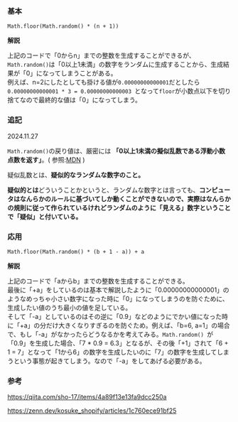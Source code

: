 ### 基本
```
Math.floor(Math.random() * (n + 1))
```
**解説**

上記のコードで「0からn」までの整数を生成することができるが、`Math.random()`は「0以上1未満」の数字をランダムに生成することから、生成結果が「0」になってしまうことがある。  
例えば、n=2にしたとしても掛ける値が`0.00000000000001`だとしたら`0.00000000000001 * 3 = 0.00000000000003 `となって`floor`が小数点以下を切り捨てなので最終的な値は「0」になってしまう。

### 追記
2024.11.27

`Math.random()`の戻り値は、厳密には **「0以上1未満の擬似乱数である浮動小数点数を返す」**。( 参照:[MDN](https://developer.mozilla.org/ja/docs/Web/JavaScript/Reference/Global_Objects/Math/random) )

疑似乱数とは、**疑似的なランダムな数字のこと。**

**疑似的とは**どういうことかというと、ランダムな数字とは言っても、**コンピュータはなんらかのルールに基づいてしか動くことができないので、実際はなんらかの規則に従って作られているけれどランダムのように「見える」数字ということで「疑似」と付いている。**


### 応用
```
Math.floor(Math.random() * (b + 1 - a)) + a
```

**解説**

上記のコードで「aからb」までの整数を生成することができる。  
最後に「+a」をしているのは基本で解説したように「0.00000000000001」のようなめっちゃ小さい数字になった時に「0」になってしまうのを防ぐために、生成したい値のうち最小の値を足している。  
そして「-a」としているのはその逆に「0.9」などのようにでかい値になった時に「+a」の分だけ大きくなりすぎるのを防ぐため。例えば、「b=6, a=1」の場合で、もし「-a」がなかったらどうなるかを考えてみる。`Math.random() `が「0.9」を生成した場合、「7 * 0.9 = 6.3」となるが、その後「+1」されて「6 + 1 = 7」となって「1から6」の数字を生成したいのに「7」の数字を生成してしまうという事態が起きてしまう。なので「-a」をしてあげる必要がある。

### 参考

https://qiita.com/sho-17/items/4a89f13e13fa9dcc250a

https://zenn.dev/kosuke_shopify/articles/1c760ece91bf25
